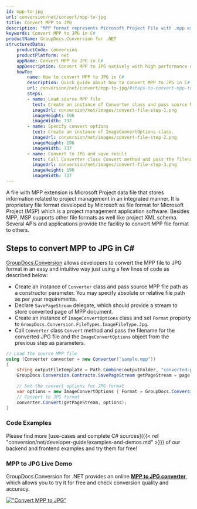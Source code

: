 ```yaml
---
id: mpp-to-jpg
url: conversion/net/convert/mpp-to-jpg
title: Convert MPP to JPG
description: "MPP format represents Microsoft Project File with .mpp extension. Learn how to convert MPP to JPG file programmatically in C# language using GroupDocs.Conversion for .NET library."
keywords: Convert MPP to JPG in C#
productName: GroupDocs.Conversion for .NET
structuredData:
    productCode: conversion
    productPlatform: net
    appName: Convert MPP to JPG in C#
    appDescription: Convert MPP to JPG natively with high performance using C# language and server side GroupDocs.Conversion for .NET APIs, without the use of any software like Microsoft or Open Office.
    howTo:
        name: How to convert MPP to JPG in C# 
        description: Quick guide about how to convert MPP to JPG in C# with high performance and accuracy.
        url: conversion/net/convert/mpp-to-jpg/#steps-to-convert-mpp-to-jpg-in-c
        steps:
        - name: Load source MPP file 
          text: Create an instance of Converter class and pass source MPP file path as a constructor parameter. You may specify absolute or relative file path as per your requirements. 
          imageUrl: conversion/net/images/convert-file-step-1.png
          imageHeight: 196
          imageWidth: 737
        - name: Specify convert options 
          text: Create an instance of ImageConvertOptions class.
          imageUrl: conversion/net/images/convert-file-step-2.png
          imageHeight: 196
          imageWidth: 737
        - name: Convert to JPG and save result 
          text: Call Converter class Convert method and pass the filename for the converted HTML file and the ImageConvertOptions object from the previous step as parameters.
          imageUrl: conversion/net/images/convert-file-step-3.png
          imageHeight: 196
          imageWidth: 737
---
```


A file with MPP extension is Microsoft Project data file that stores information related to project management in an integrated manner. It is proprietary file format developed by Microsoft as file format for Microsoft Project (MSP) which is a project management application software. Besides MPP, MSP supports other file formats as well like project XML schema. Several APIs and applications provide the facility to convert MPP file format to others.

## Steps to convert MPP to JPG in C#

[GroupDocs.Conversion](https://products.groupdocs.com/conversion/net) allows developers to convert the MPP file to JPG format in an easy and intuitive way just using a few lines of code as described below:

* Create an instance of `Converter` class and pass source MPP file path as a constructor parameter. You may specify absolute or relative file path as per your requirements. 
* Declare `SavePageStream` delegate, which should provide a stream to store converted page of MPP document.
* Create an instance of `ImageConvertOptions` class and set `Format` property to `GroupDocs.Conversion.FileTypes.ImageFileType.Jpg`.
* Call `Converter` class `Convert` method and pass the filename for the converted JPG file and the `ImageConvertOptions` object from the previous step as parameters.

```csharp
// Load the source MPP file
using (Converter converter = new Converter("sample.mpp"))
{
    string outputFileTemplate = Path.Combine(outputFolder, "converted-page-{0}.jpg");
    GroupDocs.Conversion.Contracts.SavePageStream getPageStream = page => new FileStream(string.Format(outputFileTemplate, page), FileMode.Create);

    // Set the convert options for JPG format
    var options = new ImageConvertOptions { Format = GroupDocs.Conversion.FileTypes.ImageFileType.Jpg };   
    // Convert to JPG format
    converter.Convert(getPageStream, options);
}
```

### Code Examples

Please find more [use-cases and complete C# sources]({{< ref "conversion/net/developer-guide/examples-and-demos.md" >}}) of our backend and frontend examples and try them for free!

### MPP to JPG Live Demo

GroupDocs.Conversion for .NET provides an online [**MPP to JPG converter**](https://products.groupdocs.app/conversion/mpp-to-jpg), which allows you to try it for free and check conversion quality and accuracy.

[!["Convert MPP to JPG"](conversion/net/images/convert-to-jpg/convert-mpp-to-jpg.png)](https://products.groupdocs.app/conversion/mpp-to-jpg)